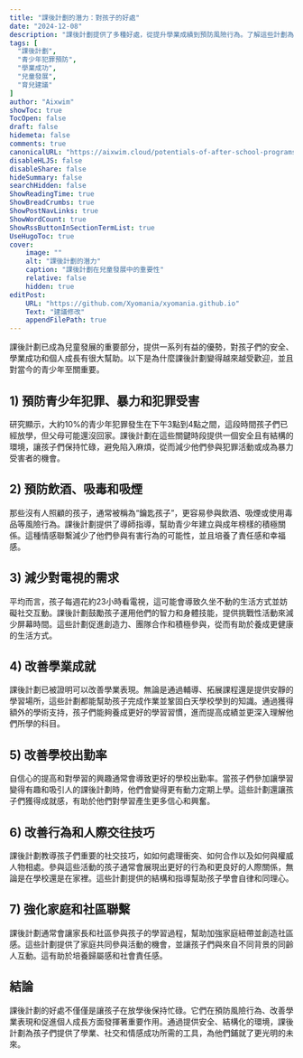 ```yaml
---
title: "課後計劃的潛力：對孩子的好處"
date: "2024-12-08"
description: "課後計劃提供了多種好處，從提升學業成績到預防風險行為。了解這些計劃為什麼對孩子的成長至關重要。"
tags: [
  "課後計劃",
  "青少年犯罪預防",
  "學業成功",
  "兒童發展",
  "育兒建議"
]
author: "Aixwim"
showToc: true
TocOpen: false
draft: false
hidemeta: false
comments: true
canonicalURL: "https://aixwim.cloud/potentials-of-after-school-programs"
disableHLJS: false
disableShare: false
hideSummary: false
searchHidden: false
ShowReadingTime: true
ShowBreadCrumbs: true
ShowPostNavLinks: true
ShowWordCount: true
ShowRssButtonInSectionTermList: true
UseHugoToc: true
cover:
    image: ""
    alt: "課後計劃的潛力"
    caption: "課後計劃在兒童發展中的重要性"
    relative: false
    hidden: true
editPost:
    URL: "https://github.com/Xyomania/xyomania.github.io"
    Text: "建議修改"
    appendFilePath: true
---
```


課後計劃已成為兒童發展的重要部分，提供一系列有益的優勢，對孩子們的安全、學業成功和個人成長有很大幫助。以下是為什麼課後計劃變得越來越受歡迎，並且對當今的青少年至關重要。

<!--more-->

## 1) 預防青少年犯罪、暴力和犯罪受害

研究顯示，大約10%的青少年犯罪發生在下午3點到4點之間，這段時間孩子們已經放學，但父母可能還沒回家。課後計劃在這些關鍵時段提供一個安全且有結構的環境，讓孩子們保持忙碌，避免陷入麻煩，從而減少他們參與犯罪活動或成為暴力受害者的機會。

## 2) 預防飲酒、吸毒和吸煙

那些沒有人照顧的孩子，通常被稱為“鑰匙孩子”，更容易參與飲酒、吸煙或使用毒品等風險行為。課後計劃提供了導師指導，幫助青少年建立與成年榜樣的積極關係。這種情感聯繫減少了他們參與有害行為的可能性，並且培養了責任感和幸福感。

## 3) 減少對電視的需求

平均而言，孩子每週花約23小時看電視，這可能會導致久坐不動的生活方式並妨礙社交互動。課後計劃鼓勵孩子運用他們的智力和身體技能，提供挑戰性活動來減少屏幕時間。這些計劃促進創造力、團隊合作和積極參與，從而有助於養成更健康的生活方式。

## 4) 改善學業成就

課後計劃已被證明可以改善學業表現。無論是通過輔導、拓展課程還是提供安靜的學習場所，這些計劃都能幫助孩子完成作業並鞏固白天學校學到的知識。通過獲得額外的學術支持，孩子們能夠養成更好的學習習慣，進而提高成績並更深入理解他們所學的科目。

## 5) 改善學校出勤率

自信心的提高和對學習的興趣通常會導致更好的學校出勤率。當孩子們參加讓學習變得有趣和吸引人的課後計劃時，他們會變得更有動力定期上學。這些計劃還讓孩子們獲得成就感，有助於他們對學習產生更多信心和興奮。

## 6) 改善行為和人際交往技巧

課後計劃教導孩子們重要的社交技巧，如如何處理衝突、如何合作以及如何與權威人物相處。參與這些活動的孩子通常會展現出更好的行為和更良好的人際關係，無論是在學校還是在家裡。這些計劃提供的結構和指導幫助孩子學會自律和同理心。

## 7) 強化家庭和社區聯繫

課後計劃通常會讓家長和社區參與孩子的學習過程，幫助加強家庭紐帶並創造社區感。這些計劃提供了家庭共同參與活動的機會，並讓孩子們與來自不同背景的同齡人互動。這有助於培養歸屬感和社會責任感。

## 結論

課後計劃的好處不僅僅是讓孩子在放學後保持忙碌。它們在預防風險行為、改善學業表現和促進個人成長方面發揮著重要作用。通過提供安全、結構化的環境，課後計劃為孩子們提供了學業、社交和情感成功所需的工具，為他們鋪就了更光明的未來。
